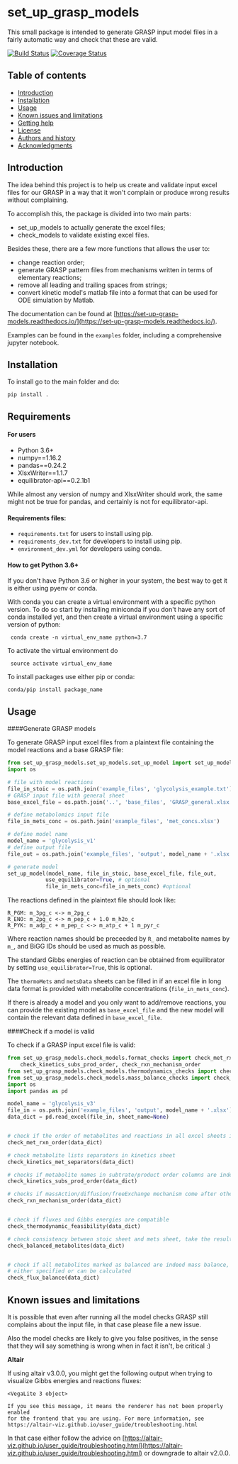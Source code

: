 # set_up_grasp_models

This small package is intended to generate GRASP input model files in a fairly automatic way and check that these are valid.

[![Build Status](https://travis-ci.com/biosustain/set_up_grasp_models.svg?branch=master)](https://travis-ci.com/biosustain/set_up_grasp_models)
[![Coverage Status](https://coveralls.io/repos/github/biosustain/set_up_grasp_models/badge.svg?branch=master)](https://coveralls.io/github/biosustain/set_up_grasp_models?branch=master)


Table of contents
-----------------

* [Introduction](#introduction)
* [Installation](#installation)
* [Usage](#usage)
* [Known issues and limitations](#known-issues-and-limitations)
* [Getting help](#getting-help)
* [License](#license)
* [Authors and history](#authors-and-history)
* [Acknowledgments](#authors-and-acknowledgments)



Introduction
------------

The idea behind this project is to help us create and validate input excel files for our GRASP in a way that it won't complain or produce wrong results without complaining.

To accomplish this, the package is divided into two main parts:
 - set_up_models to actually generate the excel files;
 - check_models to validate existing excel files.

Besides these, there are a few more functions that allows the user to:
 - change reaction order;
 - generate GRASP pattern files from mechanisms written in terms of elementary reactions;
 - remove all leading and trailing spaces from strings;
 - convert kinetic model's matlab file into a format that can be used for ODE simulation by Matlab.
 
The documentation can be found at [https://set-up-grasp-models.readthedocs.io/](https://set-up-grasp-models.readthedocs.io/).

Examples can be found in the `examples` folder, including a comprehensive jupyter notebook.



Installation
-------------


To install go to the main folder and do:

```pip install .```


## Requirements

#### For users
 - Python 3.6+
 - numpy==1.16.2
 - pandas==0.24.2
 - XlsxWriter==1.1.7
 - equilibrator-api==0.2.1b1

While almost any version of numpy and XlsxWriter should work, the same might not be true for pandas, and certainly is not for equilibrator-api.  


#### Requirements files:
 - `requirements.txt` for users to install using pip.
 - `requirements_dev.txt` for developers to install using pip.
 - `environment_dev.yml` for developers using conda.
 

#### How to get Python 3.6+
If you don't have Python 3.6 or higher in your system, the best way to get it is either using pyenv or conda.
 
With conda you can create a virtual environment with a specific python version. To do so start by installing miniconda if you don't have any sort of conda installed yet, and then create a virtual environment using a specific version of python:

``` conda create -n virtual_env_name python=3.7```

To activate the virtual environment do

``` source activate virtual_env_ńame```

To install packages use either pip or conda: 

``` conda/pip install package_name ```


Usage
-----

####Generate GRASP models


To generate GRASP input excel files from a plaintext file containing the model reactions and a base GRASP file:

```python
from set_up_grasp_models.set_up_models.set_up_model import set_up_model
import os

# file with model reactions
file_in_stoic = os.path.join('example_files', 'glycolysis_example.txt')
# GRASP input file with general sheet
base_excel_file = os.path.join('..', 'base_files', 'GRASP_general.xlsx')

# define metabolomics input file
file_in_mets_conc = os.path.join('example_files', 'met_concs.xlsx')

# define model name
model_name = 'glycolysis_v1'
# define output file
file_out = os.path.join('example_files', 'output', model_name + '.xlsx')

# generate model
set_up_model(model_name, file_in_stoic, base_excel_file, file_out,
            use_equilibrator=True, # optional
            file_in_mets_conc=file_in_mets_conc) #optional
```

The reactions defined in the plaintext file should look like:

```
R_PGM: m_3pg_c <-> m_2pg_c
R_ENO: m_2pg_c <-> m_pep_c + 1.0 m_h2o_c
R_PYK: m_adp_c + m_pep_c <-> m_atp_c + 1 m_pyr_c
```

Where reaction names should be preceeded by ``R_`` and metabolite names by ``m_``, and BiGG IDs should be used as much as possible.

The standard Gibbs energies of reaction can be obtained from equilibrator by setting `use_equilibrator=True`, this is optional.

The `thermoMets` and `metsData` sheets can be filled in if an excel file in long data format is provided with metabolite concentrations (`file_in_mets_conc`).

If there is already a model and you only want to add/remove reactions, you can provide the existing model as `base_excel_file` and the new model will contain the relevant data  defined in `base_excel_file`. 


####Check if a model is valid

To check if a GRASP input excel file is valid:

```python
from set_up_grasp_models.check_models.format_checks import check_met_rxn_order, check_kinetics_met_separators, \
    check_kinetics_subs_prod_order, check_rxn_mechanism_order
from set_up_grasp_models.check_models.thermodynamics_checks import check_thermodynamic_feasibility
from set_up_grasp_models.check_models.mass_balance_checks import check_flux_balance, check_balanced_metabolites
import os
import pandas as pd

model_name = 'glycolysis_v3'
file_in = os.path.join('example_files', 'output', model_name + '.xlsx')
data_dict = pd.read_excel(file_in, sheet_name=None)


# check if the order of metabolites and reactions in all excel sheets is consistent
check_met_rxn_order(data_dict)

# check metabolite lists separators in kinetics sheet
check_kinetics_met_separators(data_dict)

# checks if metabolite names in subtrate/product order columns are indeed substrates/products of the respective reaction
check_kinetics_subs_prod_order(data_dict)

# checks if massAction/diffusion/freeExchange mechanism come after other enzyme mechanisms and fixedExchange comes at the end
check_rxn_mechanism_order(data_dict)


# check if fluxes and Gibbs energies are compatible
check_thermodynamic_feasibility(data_dict)

# check consistency between stoic sheet and mets sheet, take the results with a grain of salt, there are false positives
check_balanced_metabolites(data_dict)


# check if all metabolites marked as balanced are indeed mass balance, only works if fluxes for all reactions are
# either specified or can be calculated
check_flux_balance(data_dict)

```



Known issues and limitations
------------------------------

It is possible that even after running all the model checks GRASP still complains about the input file, in that case please file a new issue.

Also the model checks are likely to give you false positives, in the sense that they will say something is wrong when in fact it isn't, be critical :)


**Altair**

If using altair v3.0.0, you might get the following output when trying to visualize Gibbs energies and reactions fluxes:

```
<VegaLite 3 object>

If you see this message, it means the renderer has not been properly enabled
for the frontend that you are using. For more information, see
https://altair-viz.github.io/user_guide/troubleshooting.html
```

In that case either follow the advice on [https://altair-viz.github.io/user_guide/troubleshooting.html](https://altair-viz.github.io/user_guide/troubleshooting.html) or downgrade to altair v2.0.0.

